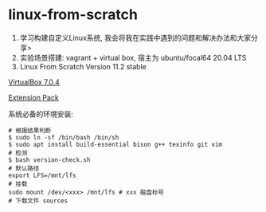 # linux-from-scratch

1. 学习构建自定义Linux系统, 我会将我在实践中遇到的问题和解决办法和大家分享>
2. 实验场景搭建: vagrant + virtual box, 宿主为 ubuntu/focal64 20.04 LTS
3. Linux From Scratch Version 11.2 stable


[VirtualBox 7.0.4]("https://download.virtualbox.org/virtualbox/7.0.4/virtualbox-7.0_7.0.4-154605~Ubuntu~jammy_amd64.deb" "Package")

[Extension Pack]("https://download.virtualbox.org/virtualbox/7.0.4/Oracle_VM_VirtualBox_Extension_Pack-7.0.4.vbox-extpack" "Extension Pack")

系统必备的环境安装:
    
    # 根据结果判断
    $ sudo ln -sf /bin/bash /bin/sh
    $ sudo apt install build-essential bison g++ texinfo git vim
    # 检测
    $ bash version-check.sh
    # 默认路径
    export LFS=/mnt/lfs
    # 挂载
    sudo mount /dev/<xxx> /mnt/lfs # xxx 磁盘标号
    # 下载文件 sources
